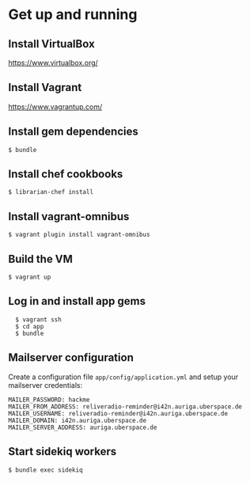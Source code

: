# Get up and running

## Install VirtualBox
https://www.virtualbox.org/

## Install Vagrant
https://www.vagrantup.com/

## Install gem dependencies
``
  $ bundle
``

## Install chef cookbooks
``
  $ librarian-chef install
``

## Install vagrant-omnibus
``
  $ vagrant plugin install vagrant-omnibus
``

## Build the VM
``
  $ vagrant up
``

## Log in and install app gems
```
  $ vagrant ssh
  $ cd app
  $ bundle
```

## Mailserver configuration

Create a configuration file `app/config/application.yml` and setup your mailserver credentials:

```
MAILER_PASSWORD: hackme
MAILER_FROM_ADDRESS: reliveradio-reminder@i42n.auriga.uberspace.de
MAILER_USERNAME: reliveradio-reminder@i42n.auriga.uberspace.de
MAILER_DOMAIN: i42n.auriga.uberspace.de
MAILER_SERVER_ADDRESS: auriga.uberspace.de
```

## Start sidekiq workers

``
  $ bundle exec sidekiq
``